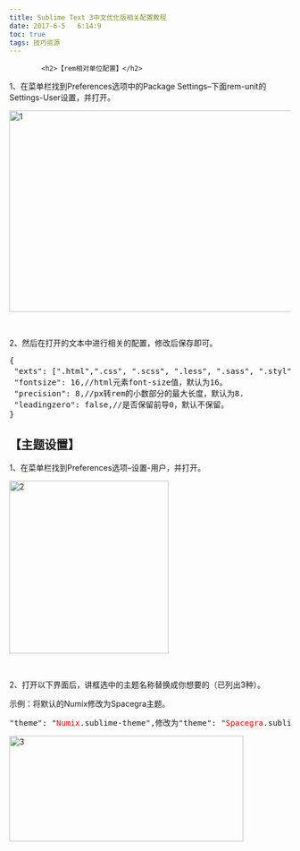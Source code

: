 ```yaml
---
title: Sublime Text 3中文优化版相关配置教程
date: 2017-6-5   6:14:9
toc: true
tags: 技巧资源
---
```


			<h2>【rem相对单位配置】</h2>
<p>1、在菜单栏找到Preferences选项中的Package Settings–下面rem-unit的Settings-User设置，并打开。</p>
<p><a href="http://www.webqianduan.cn/wp-content/uploads/2016/07/1.png"><img class="alignnone size-full wp-image-562" alt="1" src="http://www.webqianduan.cn/wp-content/uploads/2016/07/1.png" width="698" height="360"></a></p>
<p> </p>
<p>2、然后在打开的文本中进行相关的配置，修改后保存即可。</p>
<pre>{
 "exts": [".html",".css", ".scss", ".less", ".sass", ".styl"], //启用此插件的文件类型。
 "fontsize": 16,//html元素font-size值，默认为16。
 "precision": 8,//px转rem的小数部分的最大长度，默认为8.
 "leadingzero": false,//是否保留前导0，默认不保留。
}</pre>
<h2>【主题设置】</h2>
<p>1、在菜单栏找到Preferences选项–设置-用户，并打开。</p>
<p><a href="http://www.webqianduan.cn/wp-content/uploads/2016/07/2.png"><img class="alignnone size-full wp-image-563" alt="2" src="http://www.webqianduan.cn/wp-content/uploads/2016/07/2.png" width="285" height="309"></a></p>
<p> </p>
<p>2、打开以下界面后，讲框选中的主题名称替换成你想要的（已列出3种）。</p>
<p>示例：将默认的Numix修改为Spacegra主题。</p>
<pre>"theme": "<span style="color: #ff0000;">Numix</span>.sublime-theme",修改为"theme": "<span style="color: #ff0000;">Spacegra</span>.sublime-theme",</pre>
<p><a href="http://www.webqianduan.cn/wp-content/uploads/2016/07/3.png"><img class="alignnone size-full wp-image-564" alt="3" src="http://www.webqianduan.cn/wp-content/uploads/2016/07/3.png" width="419" height="189"></a></p>
		